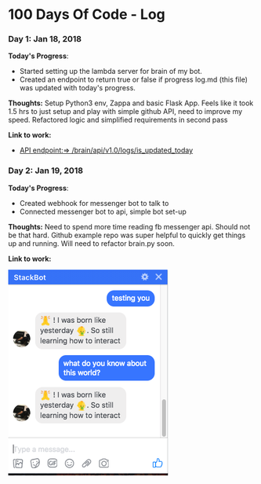 # 100 Days Of Code - Log

### Day 1: Jan 18, 2018

**Today's Progress**:

- Started setting up the lambda server for brain of my bot.
- Created an endpoint to return true or false if progress log.md (this file) was updated with today's progress.

**Thoughts:** Setup Python3 env, Zappa and basic Flask App. Feels like it took 1.5 hrs to just setup and play with simple github API, need to improve my speed. Refactored logic and simplified requirements in second pass

**Link to work:**

- [API endpoint:=> /brain/api/v1.0/logs/is_updated_today](https://6kvjel14vk.execute-api.us-east-1.amazonaws.com/dev/brain/api/v1.0/logs/is_updated_today)


### Day 2: Jan 19, 2018

**Today's Progress**:

- Created webhook for messenger bot to talk to
- Connected messenger bot to api, simple bot set-up

**Thoughts:** Need to spend more time reading fb messenger api. Should not be that hard. Github example repo was super helpful to quickly get things up and running. Will need to refactor brain.py soon.

**Link to work:**

![Stackbot](images/screenshot_19_01_18.png)
